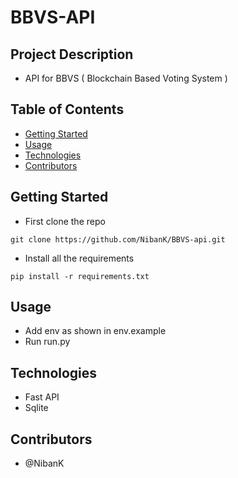 # BBVS-API

## Project Description

- API for BBVS ( Blockchain Based Voting System )
## Table of Contents

- [Getting Started](#getting-started)
- [Usage](#usage)
- [Technologies](#technologies)
- [Contributors](#contributors)

## Getting Started

- First clone the repo
```commandline
git clone https://github.com/NibanK/BBVS-api.git
```
- Install all the requirements
```commandline
pip install -r requirements.txt
```

## Usage

- Add env as shown in env.example
- Run run.py 

## Technologies

- Fast API
- Sqlite

## Contributors

- @NibanK


